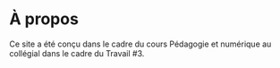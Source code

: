 # À propos

Ce site a été conçu dans le cadre du cours Pédagogie et numérique au collégial dans le cadre du Travail #3. 
